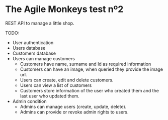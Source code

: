 # The Agile Monkeys test nº2

REST API to manage a little shop.

TODO:

* User authentication
* Users database
* Customers database
* Users can manage customers
    * Customers have name, surname and Id as required information
    * Customers can have an image, when queried they provide the image url.
    * Users can create, edit and delete customers.
    * Users can view a list of customers
    * Customers store information of the user who created them and the last user who updated them.
* Admin condition
    * Admins can manage users (create, update, delete).
    * Admins can provide or revoke admin rights to users.
